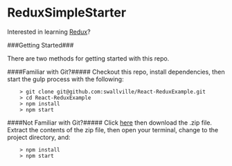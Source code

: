 # ReduxSimpleStarter

Interested in learning [Redux](https://www.udemy.com/react-redux/)?

###Getting Started###

There are two methods for getting started with this repo.

####Familiar with Git?#####
Checkout this repo, install dependencies, then start the gulp process with the following:

```
	> git clone git@github.com:swallville/React-ReduxExample.git
	> cd React-ReduxExample
	> npm install
	> npm start
```

####Not Familiar with Git?#####
Click [here](https://github.com/swallville/React-ReduxExample) then download the .zip file.  Extract the contents of the zip file, then open your terminal, change to the project directory, and:

```
	> npm install
	> npm start
```
